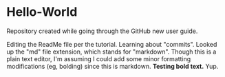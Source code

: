 # Hello-World
Repository created while going through the GitHub new user guide.

Editing the ReadMe file per the tutorial. Learning about "commits". Looked up the "md" file extension, which stands for "markdown". Though this is a plain text editor, I'm assuming I could add some minor formatting modifications (eg, bolding) since this is markdown. <b>Testing bold text.</b> Yup.
